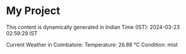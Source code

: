# My Project

This content is dynamically generated in Indian Time (IST): 2024-03-23 02:59:29 IST


Current Weather in Coimbatore:
Temperature: 26.88 °C
Condition: mist
